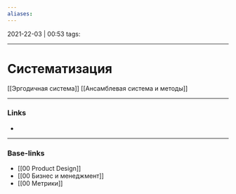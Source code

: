 ```yaml
---
aliases:
---
```

2021-22-03 | 00:53
tags: 
___

# Систематизация

[[Эргодичная система]]
[[Ансамблевая система и методы]]


___
### Links
- 

___
### Base-links
- [[00 Product Design]]
- [[00 Бизнес и менеджмент]]
- [[00 Метрики]]

